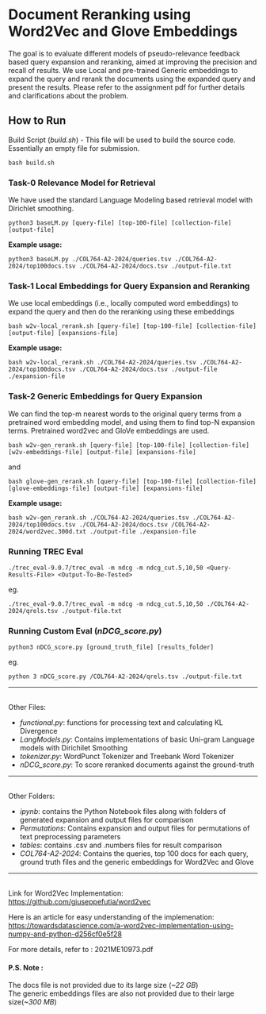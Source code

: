 # Document Reranking using Word2Vec and Glove Embeddings

The goal is to evaluate different models of pseudo-relevance feedback based query expansion and reranking, aimed at improving the precision and recall of results. We use Local and pre-trained Generic embeddings to expand the query and rerank the documents using the expanded query and present the results. Please refer to the assignment pdf for further details and clarifications about the problem.

## How to Run

Build Script (*build.sh*) - This file will be used to build the source code. Essentially an empty file for submission.
```
bash build.sh
```

### Task-0 Relevance Model for Retrieval

We have used the standard Language Modeling based retrieval model with Dirichlet smoothing.
```
python3 baseLM.py [query-file] [top-100-file] [collection-file] [output-file]
```
**Example usage:**      
```
python3 baseLM.py ./COL764-A2-2024/queries.tsv ./COL764-A2-2024/top100docs.tsv ./COL764-A2-2024/docs.tsv ./output-file.txt
```

### Task-1 Local Embeddings for Query Expansion and Reranking

We use local embeddings (i.e., locally computed word embeddings) to expand the query and then do the reranking using these embeddings
```
bash w2v-local_rerank.sh [query-file] [top-100-file] [collection-file] [output-file] [expansions-file]
```
**Example usage:**
```
bash w2v-local_rerank.sh ./COL764-A2-2024/queries.tsv ./COL764-A2-2024/top100docs.tsv ./COL764-A2-2024/docs.tsv ./output-file ./expansion-file
```

### Task-2 Generic Embeddings for Query Expansion

We can find the top-m nearest words to the original query terms from a pretrained word embedding model, and using them to find top-N expansion terms. Pretrained word2vec and GloVe embeddings are used.
```
bash w2v-gen_rerank.sh [query-file] [top-100-file] [collection-file] [w2v-embeddings-file] [output-file] [expansions-file]
```

and 

```
bash glove-gen_rerank.sh [query-file] [top-100-file] [collection-file] [glove-embeddings-file] [output-file] [expansions-file]
```

**Example usage:**
```
bash w2v-gen_rerank.sh ./COL764-A2-2024/queries.tsv ./COL764-A2-2024/top100docs.tsv ./COL764-A2-2024/docs.tsv /COL764-A2-2024/word2vec.300d.txt ./output-file ./expansion-file
```

### Running TREC Eval
```
./trec_eval-9.0.7/trec_eval -m ndcg -m ndcg_cut.5,10,50 <Query-Results-File> <Output-To-Be-Tested>
```
eg. 
```
./trec_eval-9.0.7/trec_eval -m ndcg -m ndcg_cut.5,10,50 ./COL764-A2-2024/qrels.tsv ./output-file.txt
```

### Running Custom Eval (*nDCG_score.py*)
```
python3 nDCG_score.py [ground_truth_file] [results_folder]
```

eg.
```
python 3 nDCG_score.py /COL764-A2-2024/qrels.tsv ./output-file.txt
```
-----
&nbsp;  
Other Files:

- *functional.py*: functions for processing text and calculating KL Divergence
- *LangModels.py*: Contains implementations of basic Uni-gram Language models with Dirichilet Smoothing
- *tokenizer.py*: WordPunct Tokenizer and Treebank Word Tokenizer
- *nDCG_score.py*: To score reranked documents against the ground-truth
-----
&nbsp;  
Other Folders:

- *ipynb*: contains the Python Notebook files along with folders of generated expansion and output files for comparison
- *Permutations*: Contains expansion and output files for permutations of text preprocessing parameters
- *tables*: contains .csv and .numbers files for result comparison
- *COL764-A2-2024*: Contains the queries, top 100 docs for each query, ground truth files and the generic embeddings for Word2Vec and Glove
-----
&nbsp;  
Link for Word2Vec Implementation:  
https://github.com/giuseppefutia/word2vec

Here is an article for easy understanding of the implemenation:  
https://towardsdatascience.com/a-word2vec-implementation-using-numpy-and-python-d256cf0e5f28

For more details, refer to : 2021ME10973.pdf

#### P.S. Note : 
The docs file is not provided due to its large size (*~22 GB*)<br>
The generic embeddings files are also not provided due to their large size(*~300 MB*)
